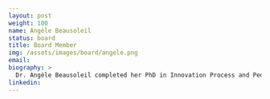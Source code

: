 ```yaml
---
layout: post
weight: 100
name: Angèle Beausoleil
status: board
title: Board Member
img: /assets/images/board/angele.png
email:
biography: >
  Dr. Angèle Beausoleil completed her PhD in Innovation Process and Pedagogy at UBC (Fall 2016), following a 25 year professional career as a strategist, marketing and innovation executive for creative consultancies, technology companies, international consumer packaged brands, and non-profit companies. A recovering entrepreneur, she leads research on educating and advising global to hyper-local organizations on design-driven business models and market-driven products and services. As an award-winning teacher, she is passionate about developing future innovators and customer-centred intrapreneurs/entrepreneurs. Angèle formerly taught business design and innovation management at UofT's Rotman School of Management, and is a guest lecturer at the UC Berkeley Haas School of Business.
linkedin:
---
```

